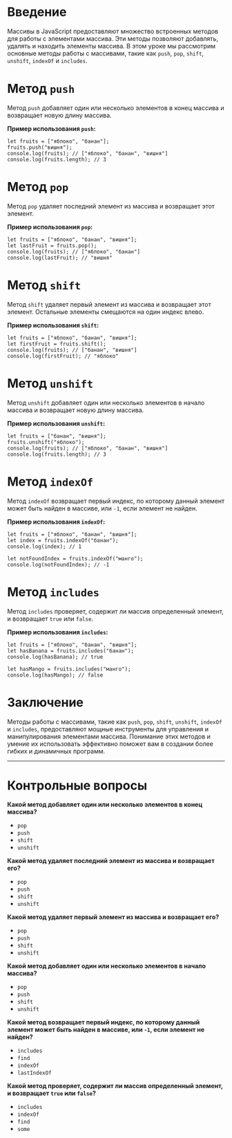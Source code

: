 # Введение

Массивы в JavaScript предоставляют множество встроенных методов для работы с элементами массива. Эти методы позволяют добавлять, удалять и находить элементы массива. В этом уроке мы рассмотрим основные методы работы с массивами, такие как `push`, `pop`, `shift`, `unshift`, `indexOf` и `includes`.

# Метод `push`

Метод `push` добавляет один или несколько элементов в конец массива и возвращает новую длину массива.

**Пример использования `push`:**

```
let fruits = ["яблоко", "банан"];
fruits.push("вишня");
console.log(fruits); // ["яблоко", "банан", "вишня"]
console.log(fruits.length); // 3
```

# Метод `pop`

Метод `pop` удаляет последний элемент из массива и возвращает этот элемент.

**Пример использования `pop`:**

```
let fruits = ["яблоко", "банан", "вишня"];
let lastFruit = fruits.pop();
console.log(fruits); // ["яблоко", "банан"]
console.log(lastFruit); // "вишня"
```

# Метод `shift`

Метод `shift` удаляет первый элемент из массива и возвращает этот элемент. Остальные элементы смещаются на один индекс влево.

**Пример использования `shift`:**

```
let fruits = ["яблоко", "банан", "вишня"];
let firstFruit = fruits.shift();
console.log(fruits); // ["банан", "вишня"]
console.log(firstFruit); // "яблоко"
```

# Метод `unshift`

Метод `unshift` добавляет один или несколько элементов в начало массива и возвращает новую длину массива.

**Пример использования `unshift`:**

```
let fruits = ["банан", "вишня"];
fruits.unshift("яблоко");
console.log(fruits); // ["яблоко", "банан", "вишня"]
console.log(fruits.length); // 3
```

# Метод `indexOf`

Метод `indexOf` возвращает первый индекс, по которому данный элемент может быть найден в массиве, или `-1`, если элемент не найден.

**Пример использования `indexOf`:**

```
let fruits = ["яблоко", "банан", "вишня"];
let index = fruits.indexOf("банан");
console.log(index); // 1

let notFoundIndex = fruits.indexOf("манго");
console.log(notFoundIndex); // -1
```

# Метод `includes`

Метод `includes` проверяет, содержит ли массив определенный элемент, и возвращает `true` или `false`.

**Пример использования `includes`:**

```
let fruits = ["яблоко", "банан", "вишня"];
let hasBanana = fruits.includes("банан");
console.log(hasBanana); // true

let hasMango = fruits.includes("манго");
console.log(hasMango); // false
```

# Заключение

Методы работы с массивами, такие как `push`, `pop`, `shift`, `unshift`, `indexOf` и `includes`, предоставляют мощные инструменты для управления и манипулирования элементами массива. Понимание этих методов и умение их использовать эффективно поможет вам в создании более гибких и динамичных программ.

***

# Контрольные вопросы

**Какой метод добавляет один или несколько элементов в конец массива?**
- `pop`
- `push`
- `shift`
- `unshift`

**Какой метод удаляет последний элемент из массива и возвращает его?**
- `pop`
- `push`
- `shift`
- `unshift`

**Какой метод удаляет первый элемент из массива и возвращает его?**
- `pop`
- `push`
- `shift`
- `unshift`

**Какой метод добавляет один или несколько элементов в начало массива?**
- `pop`
- `push`
- `shift`
- `unshift`

**Какой метод возвращает первый индекс, по которому данный элемент может быть найден в массиве, или `-1`, если элемент не найден?**
- `includes`
- `find`
- `indexOf`
- `lastIndexOf`

**Какой метод проверяет, содержит ли массив определенный элемент, и возвращает `true` или `false`?**
- `includes`
- `indexOf`
- `find`
- `some`
